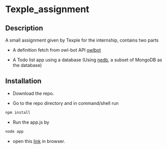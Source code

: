 # Texple_assignment

## Description
A small assignment given by Texple for the internship, contains two parts
* A definition fetch from owl-bot API [owlbot](https://owlbot.info/)

* A Todo list app using a database (Using [nedb](https://github.com/louischatriot/nedb), a subset of MongoDB as the database)

## Installation
* Download the repo.

* Go to the repo directory and in command/shell run 

```bash
npm install
```

* Run the app.js by
```bash
node app
```
* open this [link](http://localhost:8800/) in browser.
